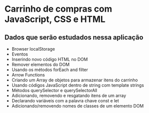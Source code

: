 # Carrinho de compras com JavaScript, CSS e HTML

## Dados que serão estudados nessa aplicação
  * Browser localStorage
  * Eventos
  * Inserindo novo código HTML no DOM
  * Remover elementos do DOM
  * Usando os métodos forEach and filter
  * Arrow Functions
  * Criando um Array de objetos para armazenar itens do carrinho
  * Usando códigos JavaScript dentro de string com template strings
  * Métodos querySelector e querySelectorAll
  * Adicionando, removendo e resgatando itens de um array
  * Declarando variáveis com a palavra chave const e let
  * Adicionando/removendo nomes de classes de um elemento DOM
